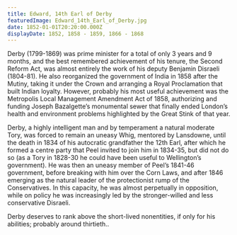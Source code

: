 ```yaml
---
title: Edward, 14th Earl of Derby
featuredImage: Edward_14th_Earl_of_Derby.jpg
date: 1852-01-01T20:20:00.000Z
displayDate: 1852, 1858 - 1859, 1866 - 1868
---
```


Derby (1799-1869) was prime minister for a total of only 3 years and 9 months, and the best remembered achievement of his tenure, the Second Reform Act, was almost entirely the work of his deputy Benjamin Disraeli (1804-81). He also reorganized the government of India in 1858 after the Mutiny, taking it under the Crown and arranging a Royal Proclamation that built Indian loyalty. However, probably his most useful achievement was the Metropolis Local Management Amendment Act of 1858, authorizing and funding Joseph Bazalgette’s monumental sewer that finally ended London’s health and environment problems highlighted by the Great Stink of that year.

Derby, a highly intelligent man and by temperament a natural moderate Tory, was forced to remain an uneasy Whig, mentored by Lansdowne, until the death in 1834 of his autocratic grandfather the 12th Earl, after which he formed a centre party that Peel invited to join him in 1834-35, but did not do so (as a Tory in 1828-30 he could have been useful to Wellington’s government). He was then an uneasy member of Peel’s 1841-46 government, before breaking with him over the Corn Laws, and after 1846 emerging as the natural leader of the protectionist rump of the Conservatives. In this capacity, he was almost perpetually in opposition, while on policy he was increasingly led by the stronger-willed and less conservative Disraeli.

Derby deserves to rank above the short-lived nonentities, if only for his abilities; probably around thirtieth..
